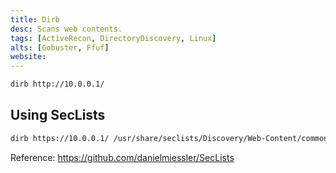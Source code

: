 ```yaml
---
title: Dirb
desc: Scans web contents.
tags: [ActiveRecon, DirectoryDiscovery, Linux]
alts: [Gobuster, Ffuf]
website:
---
```


```sh
dirb http://10.0.0.1/
```

## Using SecLists

```sh
dirb https://10.0.0.1/ /usr/share/seclists/Discovery/Web-Content/common.txt
```

Reference:
<a href="https://github.com/danielmiessler/SecLists" target="_blank" rel="noopener noreferrer">
    https://github.com/danielmiessler/SecLists
</a>